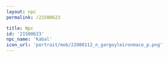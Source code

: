 ```yaml
---
layout: npc
permalink: /21500623

title: Npc
id: '21500623'
npc_name: 'Kabal'
icon_url: 'portrait/mob/22000112_n_gargoyleironmace_p.png'
---
```

